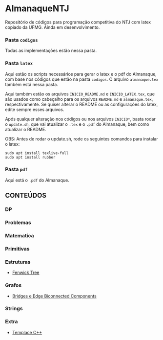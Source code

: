 # AlmanaqueNTJ

Repositório de códigos para programação competitiva do NTJ com latex copiado da UFMG.
Ainda em desenvolvimento.

### Pasta `codigos`

Todas as implementações estão nessa pasta.

### Pasta `latex`

Aqui estão os scripts necessários para gerar o latex e o pdf do Almanaque, com base nos códigos que estão na pasta `codigos`. O arquivo `almanaque.tex` também está nessa pasta.

Aqui também estão os arquivos `INICIO_README.md` e `INICIO_LATEX.tex`, que são usados como cabeçalho para os arquivos `README.md` e `almanaque.tex`, respectivamente. Se quiser alterar o README ou as configurações do latex, edite sempre esses arquivos.

Após qualquer alteração nos códigos ou nos arquivos `INICIO*`, basta rodar o `update.sh`, que vai atualizar o `.tex` e o `.pdf` do Almanaque, bem como atualizar o README.

OBS: Antes de rodar o update.sh, rode os seguintes comandos para instalar o latex:

```
sudo apt install texlive-full
sudo apt install rubber
```

### Pasta `pdf`

Aqui está o `.pdf` do Almanaque.

## CONTEÚDOS


### DP


### Problemas


### Matematica


### Primitivas


### Estruturas

- [Fenwick Tree](https://github.com/enzo200325/AlmanaqueNTJ/blob/master/codigos/Estruturas/fenwick.cpp)

### Grafos

- [Bridges e Edge Biconnected Components](https://github.com/enzo200325/AlmanaqueNTJ/blob/master/codigos/Grafos/bridges.cpp)

### Strings


### Extra

- [Templace C++](https://github.com/enzo200325/AlmanaqueNTJ/blob/master/codigos/Extra/template.cpp)
